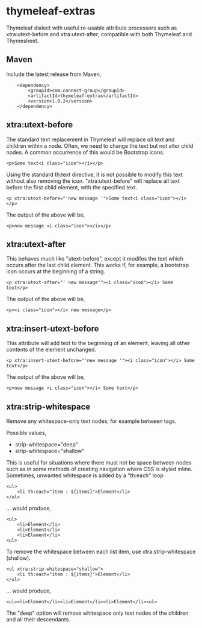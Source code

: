 thymeleaf-extras
================

Thymeleaf dialect with useful re-usable attribute processors such as xtra:utext-before and xtra:utext-after; compatible with both Thymeleaf and Thymesheet.

## Maven

Include the latest release from Maven,

		<dependency>
			<groupId>com.connect-group</groupId>
			<artifactId>thymeleaf-extras</artifactId>
			<version>1.0.2</version>
		</dependency>


xtra:utext-before
-----------------
The standard text replacement in Thymeleaf will replace *all text* and children within a node.
Often, we need to change the text but not alter child nodes.  A common occurrence of this would be Bootstrap icons.

    <p>Some text<i class="icon"></i></p>

Using the standard th:text directive, it is not possible to modify this text without also removing the icon.
"xtra:utext-before" will replace all text before the first child element, with the specified text.

    <p xtra:utext-before="'new message '">Some text<i class="icon"></i></p>

The output of the above will be,

    <p>new message <i class="icon"></i></p>

xtra:utext-after
----------------
This behaves much like "utext-before", except it modifes the text which occurs after the last child element.
This works if, for example, a bootstrap icon occurs at the beginning of a string.

    <p xtra:utext-after="' new message'"><i class="icon"></i> Some text</p>

The output of the above will be,

    <p><i class="icon"></i> new message</p>

xtra:insert-utext-before
------------------------
This attribute will add text to the beginning of an element, leaving all other contents of the element unchanged.

    <p xtra:insert-utext-before="'new message '"><i class="icon"></i> Some text</p>

The output of the above will be,

    <p>new message <i class="icon"></i> Some text</p>

xtra:strip-whitespace
---------------------
Remove any whitespace-only text nodes, for example between tags.

Possible values,
 * strip-whitespace="deep"
 * strip-whitespace="shallow"

This is useful for situations where there must not be space between nodes such as in some methods of creating navigation where CSS is styled inline.  Sometimes, unwanted whitespace is added by a "th:each" loop

    <ul>
        <li th:each="item : ${items}">Element</li>
    </ul>

... would produce,

    <ul>
        <li>Element</li>
        <li>Element</li>
        <li>Element</li>
    <ul>

To remove the whitespace between each list item, use xtra:strip-whitespace (shallow).

    <ul xtra:strip-whitespace="shallow">
        <li th:each="item : ${items}">Element</li>
    </ul>

... would produce,

    <ul><li>Element</li><li>Element</li><li>Element</li><ul>

The "deep" option will remove whitespace only text nodes of the children and all their descendants.
